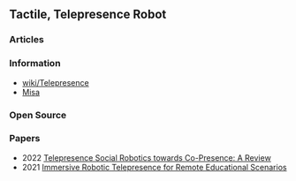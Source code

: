 ## Tactile, Telepresence Robot


### Articles



### Information
- [wiki/Telepresence](https://en.wikipedia.org/wiki/Telepresence)
- [Misa](https://www.heymisa.com/)



### Open Source



### Papers
- 2022 [Telepresence Social Robotics towards Co-Presence: A Review](https://www.mdpi.com/2076-3417/12/11/5557)
- 2021 [Immersive Robotic Telepresence for Remote Educational Scenarios](https://www.mdpi.com/2071-1050/13/9/4717)

